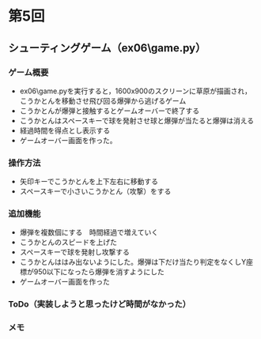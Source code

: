 # 第5回
## シューティングゲーム（ex06\game.py）
### ゲーム概要
- ex06\game.pyを実行すると，1600x900のスクリーンに草原が描画され，こうかとんを移動させ飛び回る爆弾から逃げるゲーム
- こうかとんが爆弾と接触するとゲームオーバーで終了する
- こうかとんはスペースキーで球を発射させ球と爆弾が当たると爆弾は消える
- 経過時間を得点とし表示する
- ゲームオーバー画面を作った。
### 操作方法
- 矢印キーでこうかとんを上下左右に移動する
- スペースキーで小さいこうかとん（攻撃）をする
### 追加機能
- 爆弾を複数個にする　時間経過で増えていく
- こうかとんのスピードを上げた
- スペースキーで球を発射し攻撃する
- こうかとんははみ出ないようにした。爆弾は下だけ当たり判定をなくしY座標が950以下になったら爆弾を消すようにした　
- ゲームオーバー画面を作った
### ToDo（実装しようと思ったけど時間がなかった）

### メモ
